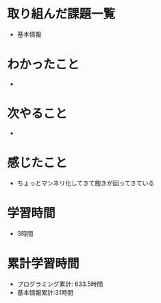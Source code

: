 # 取り組んだ課題一覧
- 基本情報

# わかったこと
- 

# 次やること
- 

# 感じたこと
- ちょっとマンネリ化してきて飽きが回ってきている

# 学習時間
- 3時間

# 累計学習時間
- プログラミング累計: 633.5時間
- 基本情報累計:31時間
